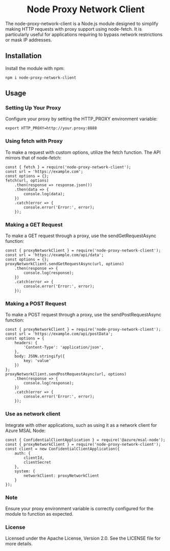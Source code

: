 <h1 align="center">Node Proxy Network Client</h1>

The node-proxy-network-client is a Node.js module designed to simplify making HTTP requests with proxy support using node-fetch. It is particularly useful for applications requiring to bypass network restrictions or mask IP addresses.


<h2>Installation</h2>

Install the module with npm:
```
npm i node-proxy-network-client
```

<h2>Usage</h2>

<h3>Setting Up Your Proxy</h3>

Configure your proxy by setting the HTTP_PROXY environment variable:
```
export HTTP_PROXY=http://your.proxy:8888
```

<h3>Using fetch with Proxy</h3>

To make a request with custom options, utilize the fetch function. The API mirrors that of node-fetch:

```
const { fetch } = require('node-proxy-network-client');
const url = 'https://example.com';
const options = {};
fetch(url, options)
    .then(response => response.json())
    .then(data => {
        console.log(data);
    })
    .catch(error => {
        console.error('Error:', error);
    });
```

<h3>Making a GET Request</h3>

To make a GET request through a proxy, use the sendGetRequestAsync function:

```
const { proxyNetworkClient } = require('node-proxy-network-client');
const url = 'https://example.com/api/data';
const options = {};
proxyNetworkClient.sendGetRequestAsync(url, options)
    .then(response => {
        console.log(response);
    })
    .catch(error => {
        console.error('Error:', error);
    });
```

<h3>Making a POST Request</h3>
To make a POST request through a proxy, use the sendPostRequestAsync function:

```
const { proxyNetworkClient } = require('node-proxy-network-client');
const url = 'https://example.com/api/postData';
const options = {
    headers: {
        'Content-Type': 'application/json',
    },
    body: JSON.stringify({
        key: 'value'
    })
};
proxyNetworkClient.sendPostRequestAsync(url, options)
    .then(response => {
        console.log(response);
    })
    .catch(error => {
        console.error('Error:', error);
    });
```

<h3>Use as network client</h3>

Integrate with other applications, such as using it as a network client for Azure MSAL Node:

```
const { ConfidentialClientApplication } = require('@azure/msal-node');
const { proxyNetworkClient } = require('node-proxy-network-client');
const client = new ConfidentialClientApplication({
    auth: {
        clientId,
        clientSecret
    },
    system: {
        networkClient: proxyNetworkClient
    }
});
```

<h3>Note</h3>
Ensure your proxy environment variable is correctly configured for the module to function as expected.


<h3>License</h3>
Licensed under the Apache License, Version 2.0. See the LICENSE file for more details.
